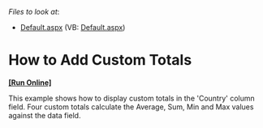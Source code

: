 <!-- default file list -->
*Files to look at*:

* [Default.aspx](./CS/ASPxPivotGrid_CustomTotals/Default.aspx) (VB: [Default.aspx](./VB/ASPxPivotGrid_CustomTotals/Default.aspx))
<!-- default file list end -->
# How to Add Custom Totals
<!-- run online -->
**[[Run Online]](https://codecentral.devexpress.com/e1868/)**
<!-- run online end -->


<p>This example shows how to display custom totals in the 'Country' column field. Four custom totals calculate the Average, Sum, Min and Max values against the data field.</p>

<br/>


